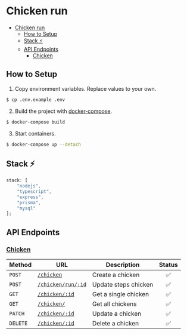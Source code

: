 # Chicken run

- [Chicken run](#chicken-run)
  - [How to Setup](#how-to-setup)
  - [Stack :zap:](#stack-zap)
  - [API Endpoints](#api-endpoints)
    - [Chicken](#chicken)

## How to Setup

1. Copy environment variables. Replace values to your own.

```bash
$ cp .env.example .env
```

2. Build the project with [docker-compose](https://docs.docker.com/compose/).

```bash
$ docker-compose build
```

3. Start containers.

```bash
$ docker-compose up --detach
```

## Stack :zap:

```javascript
stack: [
    "nodejs",
    "typescript",
    "express",
    "prisma",
    "mysql"
];
```

## API Endpoints

### <u>Chicken</u>

| Method   | URL                                           | Description          | Status |
| -------- | --------------------------------------------- | -------------------- | :----: |
| `POST`   | [`/chicken`](examples/chicken/post.md)        | Create a chicken     |   ✅   |
| `POST`   | [`/chicken/run/:id`](examples/chicken/run.md)    | Update steps chicken |   ✅   |
| `GET`    | [`/chicken/:id`](examples/chicken/getById.md) | Get a single chicken        |   ✅   |
| `GET`    | [`/chicken/`](examples/chicken/get.md)        | Get all chickens        |   ✅   |
| `PATCH`  | [`/chicken/:id`](examples/chicken/patch.md)   | Update a chicken     |   ✅   |
| `DELETE` | [`/chicken/:id`](examples/chicken/delete.md)  | Delete a chicken     |   ✅   |
